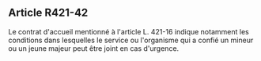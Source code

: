 ## Article R421-42

Le contrat d'accueil mentionné à l'article L. 421-16 indique notamment les conditions dans lesquelles le
service ou l'organisme qui a confié un mineur ou un jeune majeur peut être joint en cas d'urgence.

